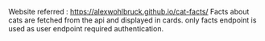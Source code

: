 Website referred : https://alexwohlbruck.github.io/cat-facts/
Facts about cats are fetched from the api and displayed in cards.
only facts endpoint is used as user endpoint required authentication.
